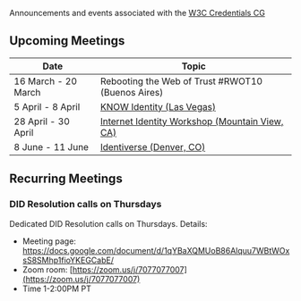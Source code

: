 Announcements and events associated with the [W3C Credentials CG](https://w3c-ccg.github.io)

## Upcoming Meetings

| Date | Topic |
|-----|--------|
| 16 March - 20 March | Rebooting the Web of Trust #RWOT10 (Buenos Aires) |
| 5 April - 8 April | [KNOW Identity (Las Vegas)](https://www.knowidentity.com/2020-conference/) |
| 28 April - 30 April | [Internet Identity Workshop (Mountain View, CA)](https://www.eventbrite.com/e/internet-identity-workshop-iiwxxx-30-2020a-tickets-79016788341) |
| 8 June - 11 June | [Identiverse (Denver, CO)](http://www.cvent.com/d/fhqnf3/4W) |

## Recurring Meetings
### DID Resolution calls on Thursdays

Dedicated DID Resolution calls on Thursdays. Details:

- Meeting page: https://docs.google.com/document/d/1qYBaXQMUoB86Alquu7WBtWOxsS8SMhp1fioYKEGCabE/
- Zoom room: [https://zoom.us/j/7077077007](https://zoom.us/j/7077077007)
- Time 1-2:00PM PT


